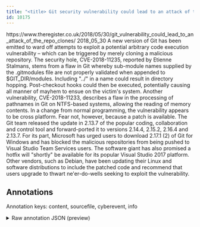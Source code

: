 ```yaml
---
title: "<title> Git security vulnerability could lead to an attack of the (repo) clones </title>"
id: 10175
---
```


<title> Git security vulnerability could lead to an attack of the (repo) clones </title>
<source> https://www.theregister.co.uk/2018/05/30/git_vulnerability_could_lead_to_an_attack_of_the_repo_clones/ </source>
<date> 2018_05_30 </date>
<text>
A new version of Git has been emitted to ward off attempts to exploit a potential arbitrary code execution vulnerability – which can be triggered by merely cloning a malicious repository.
The security hole, CVE-2018-11235, reported by Etienne Stalmans, stems from a flaw in Git whereby sub-module names supplied by the .gitmodules file are not properly validated when appended to $GIT_DIR/modules. Including "../" in a name could result in directory hopping. Post-checkout hooks could then be executed, potentially causing all manner of mayhem to ensue on the victim's system.
Another vulnerability, CVE-2018-11233, describes a flaw in the processing of pathnames in Git on NTFS-based systems, allowing the reading of memory contents.
In a change from normal programming, the vulnerability appears to be cross platform.
Fear not, however, because a patch is available. The Git team released the update in 2.13.7 of the popular coding, collaboration and control tool and forward-ported it to versions 2.14.4, 2.15.2, 2.16.4 and 2.13.7.
For its part, Microsoft has urged users to download 2.17.1 (2) of Git for Windows and has blocked the malicious repositories from being pushed to Visual Studio Team Services users. The software giant has also promised a hotfix will "shortly" be available for its popular Visual Studio 2017 platform.
Other vendors, such as Debian, have been updating their Linux and software distributions to include the patched code and recommend that users upgrade to thwart ne'er-do-wells seeking to exploit the vulnerability.
</text>



## Annotations

Annotation keys: content, sourcefile, cyberevent, info

<details>
<summary>Raw annotation JSON (preview)</summary>

```json
{
  "content": "A new version of Git has been emitted to ward off attempts to exploit a potential arbitrary code execution vulnerability \u2013 which can be triggered by merely cloning a malicious repository. The security hole, CVE-2018-11235, reported by Etienne Stalmans, stems from a flaw in Git whereby sub-module names supplied by the .gitmodules file are not properly validated when appended to $GIT_DIR/modules. Including \"../\" in a name could result in directory hopping. Post-checkout hooks could then be executed, potentially causing all manner of mayhem to ensue on the victim's system. Another vulnerability, CVE-2018-11233, describes a flaw in the processing of pathnames in Git on NTFS-based systems, allowing the reading of memory contents. In a change from normal programming, the vulnerability appears to be cross platform. Fear not, however, because a patch is available. The Git team released the update in 2.13.7 of the popular coding, collaboration and control tool and forward-ported it to versions 2.14.4, 2.15.2, 2.16.4 and 2.13.7. For its part, Microsoft has urged users to download 2.17.1 (2) of Git for Windows and has blocked the malicious repositories from being pushed to Visual Studio Team Services users. The software giant has also promised a hotfix will \"shortly\" be available for its popular Visual Studio 2017 platform. Other vendors, such as Debian, have been updating their Linux and software distributions to include the patched code and recommend that users upgrade to thwart ne'er-do-wells seeking to exploit the vulnerability.",
  "sourcefile": "10175.txt",
  "cyberevent": {
    "hopper": [
      {
        "index": 0,
        "relation": "Same",
        "events": [
          {
            "index": "E6",
            "type": "Vulnerability-related",
            "realis": "Actual",
            "nugget": {
              "startOffset": 1366,
              "index": "T21",
              "endOffset": 1384,
              "text": "have been updating"
            },
            "argument": [
              {
                "index": "T22",
                "external_reference": {
                  "dbpediaURI": "http://dbpedia.org/resource/Linux"
                },
                "endOffset": 1396,
                "role": {
                  "type": "Vulnerable_System"
                },
                "text": "Linux",
                "startOffset": 1391,
                "type": "System"
              },
              {
                "index": "T23",
                "text": "the patched code",
                "endOffset": 1451,
                "role": {
                  "type": "Patch"
                },
                "startOffset": 1435,
                "type": "Patch"
              },
              {
                "index": "T24",
                "text": "Debian",
                "endOffset": 1364,
                "role": {
                  "type": "Releaser"
                },
                "startOffset": 1358,
                "type": "Organization"
              }
            ],
            "subtype": "PatchVulnerability"
          },
          {
            "index": "E8",
            "type": "Vulnerability-related",
            "realis": "Actual",
            "nugget": {
              "startOffset": 1477,
              "index": "T35",
              "endOffset": 1484,
              "text": "upgrade"
            },
            "argument": [
              {
                "index": "T36",
                "text": "the vulnerability",
                "endOffset": 1546,
                "role": {
                  "type": "Vulnerability"
                },
                "startOffset": 1529,
                "type": "Vulnerability"
              }
            ],
            "subtype": "PatchVulnerability"
          }
        ]
      },
      {
        "index": 1,
        "relation": "Same",
        "events": [
          {
            "index": "E7",
            "type": "Vulnerability-related",
            "realis
```
</details>
